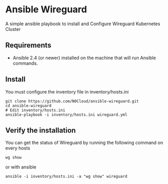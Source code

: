 # Ansible Wireguard

A simple ansible playbook to install and Configure Wireguard Kubernetes Cluster 


## Requirements

 - Ansible 2.4 (or newer) installed on the machine that will run Ansible commands.

## Install
You must configure the inventory file in inventory/hosts.ini
 

    git clone https://github.com/N0Cloud/ansible-wireguard.git
    cd ansible-wireguard
    # Edit inventory/hosts.ini
    ansible-playbook -i inventory/hosts.ini wireguard.yml

## Verify the installation
You can get the status of Wireguard by running the following command on every hosts

    wg show
 or with ansible

    ansible -i inventory/hosts.ini -a "wg show" wireguard


